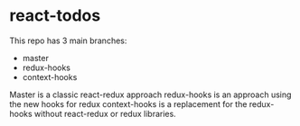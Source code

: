 # react-todos

This repo has 3 main branches:

- master
- redux-hooks
- context-hooks

Master is a classic react-redux approach
redux-hooks is an approach using the new hooks for redux
context-hooks is a replacement for the redux-hooks without react-redux or redux libraries.
